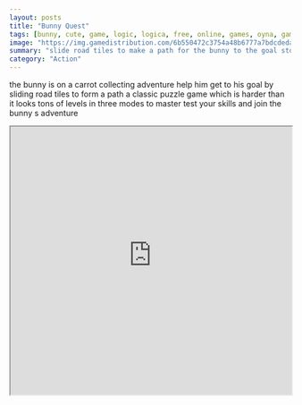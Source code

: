 ```yaml
---
layout: posts
title: "Bunny Quest"
tags: [bunny, cute, game, logic, logica, free, online, games, oyna, game, free, games, play, play, games]
image: "https://img.gamedistribution.com/6b550472c3754a48b6777a7bdcdeda14.jpg"
summary: "slide road tiles to make a path for the bunny to the goal stone tiles can t be moved aim to win with as few moves as possible when you re stuck use a hint  free online games oyna game free games play play games"
category: "Action"
---
```


the bunny is on a carrot collecting adventure help him get to his goal by sliding road tiles to form a path a classic puzzle game which is harder than it looks tons of levels in three modes to master test your skills and join the bunny s adventure

<iframe width="100%" height="480px;" src="https://html5.gamedistribution.com/6b550472c3754a48b6777a7bdcdeda14/"></iframe>